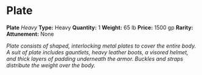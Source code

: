 # Plate

**Plate**
_Heavy_
**Type:** Heavy
**Quantity:** 1
**Weight:** 65 lb
**Price:** 1500 gp
**Rarity:** 
**Attunement:** None

*Plate consists of shaped, interlocking metal plates to cover the entire body. A suit of plate includes gauntlets, heavy leather boots, a visored helmet, and thick layers of padding underneath the armor. Buckles and straps distribute the weight over the body.*
